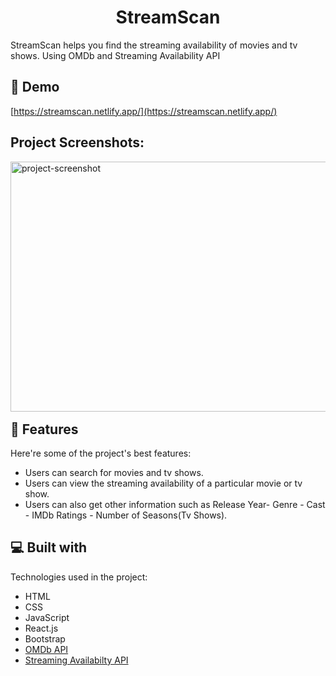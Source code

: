 <h1 align="center" id="title">StreamScan</h1>

<p id="description">StreamScan helps you find the streaming availability of movies and tv shows. Using OMDb and Streaming Availability API</p>

<h2>🚀 Demo</h2>

[https://streamscan.netlify.app/](https://streamscan.netlify.app/)

<h2>Project Screenshots:</h2>

<img src="https://ashish-kumar1.netlify.app/assets/img/streamscan.webp" alt="project-screenshot" width="600" height="400/">

  
  
<h2 style='margin-top : 1rem;'>🧐 Features</h2>

Here're some of the project's best features:

*   Users can search for movies and tv shows.
*   Users can view the streaming availability of a particular movie or tv show.
*   Users can also get other information such as Release Year- Genre - Cast - IMDb Ratings - Number of Seasons(Tv Shows).

  
  
<h2>💻 Built with</h2>

Technologies used in the project:

*   HTML
*   CSS
*   JavaScript
*   React.js
*   Bootstrap
*   <a target='blank' href='https://www.omdbapi.com/'>OMDb API</a>
*   <a target='blank' href='https://rapidapi.com/movie-of-the-night-movie-of-the-night-default/api/streaming-availability/details'>Streaming Availabilty API</a>

